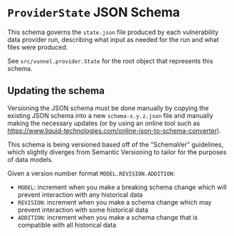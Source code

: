 # `ProviderState` JSON Schema

This schema governs the `state.json` file produced by each vulnerability data provider run, describing what input as needed for the run and what files were produced.

See `src/vunnel.provider.State` for the root object that represents this schema.

## Updating the schema

Versioning the JSON schema must be done manually by copying the existing JSON schema into a new `schema-x.y.z.json` file and manually making the necessary updates (or by using an online tool such as https://www.liquid-technologies.com/online-json-to-schema-converter).

This schema is being versioned based off of the "SchemaVer" guidelines, which slightly diverges from Semantic Versioning to tailor for the purposes of data models.

Given a version number format `MODEL.REVISION.ADDITION`:

- `MODEL`: increment when you make a breaking schema change which will prevent interaction with any historical data
- `REVISION`: increment when you make a schema change which may prevent interaction with some historical data
- `ADDITION`: increment when you make a schema change that is compatible with all historical data
